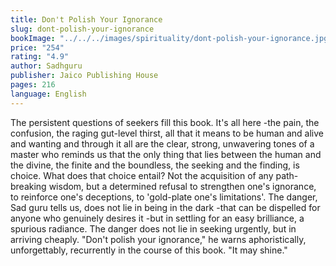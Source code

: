 ```yaml
---
title: Don't Polish Your Ignorance
slug: dont-polish-your-ignorance
bookImage: "../../../images/spirituality/dont-polish-your-ignorance.jpg"
price: "254"
rating: "4.9"
author: Sadhguru
publisher: Jaico Publishing House
pages: 216
language: English
---
```

The persistent questions of seekers fill this book. It's all here -the pain, the confusion, the raging gut-level thirst, all that it means to be human and alive and wanting and through it all are the clear, strong, unwavering tones of a master who reminds us that the only thing that lies between the human and the divine, the finite and the boundless, the seeking and the finding, is choice. What does that choice entail? Not the acquisition of any path-breaking wisdom, but a determined refusal to strengthen one's ignorance, to reinforce one's deceptions, to 'gold-plate one's limitations'. The danger, Sad guru tells us, does not lie in being in the dark -that can be dispelled for anyone who genuinely desires it -but in settling for an easy brilliance, a spurious radiance. The danger does not lie in seeking urgently, but in arriving cheaply. "Don't polish your ignorance," he warns aphoristically, unforgettably, recurrently in the course of this book. "It may shine."
<br/>
<br/>